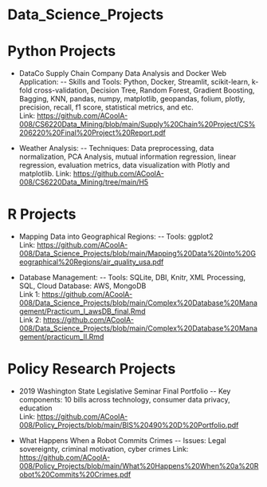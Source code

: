 # Data_Science_Projects


# Python Projects
* DataCo Supply Chain Company Data Analysis and Docker Web Application: 
  -- Skills and Tools: Python, Docker, Streamlit, scikit-learn, k-fold cross-validation, Decision Tree, Random Forest, Gradient Boosting, Bagging, KNN,       pandas, numpy, matplotlib, geopandas, folium, plotly, precision, recall, f1 score, statistical metrics, and etc. \
  Link: https://github.com/ACoolA-008/CS6220Data_Mining/blob/main/Supply%20Chain%20Project/CS%206220%20Final%20Project%20Report.pdf
  
* Weather Analysis:
  -- Techniques: Data preprocessing, data normalization, PCA Analysis, mutual information regression, linear regression, evaluation metrics, data       visualization with Plotly and matplotlib.
  Link: https://github.com/ACoolA-008/CS6220Data_Mining/tree/main/H5
  
# R Projects
* Mapping Data into Geographical Regions:
  -- Tools: ggplot2 \
  Link: https://github.com/ACoolA-008/Data_Science_Projects/blob/main/Mapping%20Data%20into%20Geographical%20Regions/air_quality_usa.pdf
  
* Database Management:
  -- Tools: SQLite, DBI, Knitr, XML Processing, SQL, Cloud Database: AWS, MongoDB \
  Link 1: https://github.com/ACoolA-008/Data_Science_Projects/blob/main/Complex%20Database%20Management/Practicum_I_awsDB_final.Rmd \
  Link 2: https://github.com/ACoolA-008/Data_Science_Projects/blob/main/Complex%20Database%20Management/practicum_II.Rmd
  
 # Policy Research Projects
 * 2019 Washington State Legislative Seminar Final Portfolio
  -- Key components: 10 bills across technology, consumer data privacy, education \
  Link: https://github.com/ACoolA-008/Policy_Projects/blob/main/BIS%20490%20D%20Portfolio.pdf
  
 * What Happens When a Robot Commits Crimes
  -- Issues: Legal sovereignty, criminal motivation, cyber crimes
  Link: https://github.com/ACoolA-008/Policy_Projects/blob/main/What%20Happens%20When%20a%20Robot%20Commits%20Crimes.pdf
  
  


